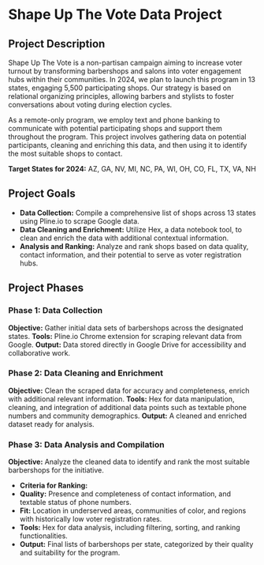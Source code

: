 # Shape Up The Vote Data Project

## Project Description
Shape Up The Vote is a non-partisan campaign aiming to increase voter turnout by transforming barbershops and salons into voter engagement hubs within their communities. In 2024, we plan to launch this program in 13 states, engaging 5,500 participating shops. Our strategy is based on relational organizing principles, allowing barbers and stylists to foster conversations about voting during election cycles.

As a remote-only program, we employ text and phone banking to communicate with potential participating shops and support them throughout the program. This project involves gathering data on potential participants, cleaning and enriching this data, and then using it to identify the most suitable shops to contact.

**Target States for 2024:** AZ, GA, NV, MI, NC, PA, WI, OH, CO, FL, TX, VA, NH

## Project Goals
- **Data Collection:** Compile a comprehensive list of shops across 13 states using Pline.io to scrape Google data.
- **Data Cleaning and Enrichment:** Utilize Hex, a data notebook tool, to clean and enrich the data with additional contextual information.
- **Analysis and Ranking:** Analyze and rank shops based on data quality, contact information, and their potential to serve as voter registration hubs.

## Project Phases

### Phase 1: Data Collection
**Objective:** Gather initial data sets of barbershops across the designated states.
**Tools:** Pline.io Chrome extension for scraping relevant data from Google.
**Output:** Data stored directly in Google Drive for accessibility and collaborative work.

### Phase 2: Data Cleaning and Enrichment
**Objective:** Clean the scraped data for accuracy and completeness, enrich with additional relevant information.
**Tools:** Hex for data manipulation, cleaning, and integration of additional data points such as textable phone numbers and community demographics.
**Output:** A cleaned and enriched dataset ready for analysis.

### Phase 3: Data Analysis and Compilation
**Objective:** Analyze the cleaned data to identify and rank the most suitable barbershops for the initiative.
- **Criteria for Ranking:**
- **Quality:** Presence and completeness of contact information, and textable status of phone numbers.
- **Fit:** Location in underserved areas, communities of color, and regions with historically low voter registration rates.
- **Tools:** Hex for data analysis, including filtering, sorting, and ranking functionalities.
- **Output:** Final lists of barbershops per state, categorized by their quality and suitability for the program.
